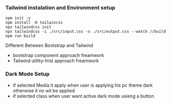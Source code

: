 ### Tailwind instalation and Environment setup
```
npm init -y
npm install -D tailwincss
npx tailwindcss init
npx tailwindcss -i ./src/input.css -o ./src/output.css --watch //build
npm run build
```
Different Between Bootstrap and Tailwind
- bootstrap component approach freamwork
- Tailwind utility-frist approach freamwork

### Dark Mode Setup
- if selected Media it apply when user is applying his pc theme dark otherwise it no wil be applied
- if selected class when user want active dark mode usieng a button 

